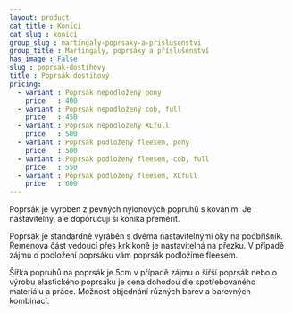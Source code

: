 ```yaml
---
layout: product
cat_title : Koníci
cat_slug : konici
group_slug : martingaly-poprsaky-a-prislusenstvi
group_title : Martingaly, poprsáky a příslušenství
has_image : False
slug : poprsak-dostihovy
title : Poprsák dostihový
pricing:
  - variant : Poprsák nepodložený pony
    price   : 400
  - variant : Poprsák nepodložený cob, full
    price   : 450
  - variant : Poprsák nepodložený XLfull
    price   : 500
  - variant : Poprsák podložený fleesem, pony
    price   : 500
  - variant : Poprsák podložený fleesem, cob, full
    price   : 550
  - variant : Poprsák podložený fleesem, XLfull
    price   : 600
---
```


Poprsák je vyroben z pevných nylonových popruhů s kováním. 
Je nastavitelný, ale doporučuji si koníka přeměřit.

Poprsák je standardně vyráběn s dvěma nastavitelnými oky na podbříšník.
Řemenová část vedoucí přes krk koně je nastavitelná na přezku. 
V případě zájmu o podložení poprsáku vám poprsák podložíme fleesem.

Šířka popruhů na poprsák je 5cm v případě zájmu o šiřší poprsák nebo o výrobu elastického poprsáku je cena dohodou dle spotřebovaného materiálu a práce.
Možnost objednání různých barev a barevných kombinací.

